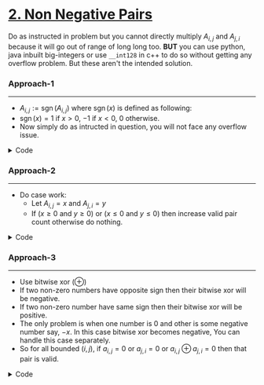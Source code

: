 # [2. Non Negative Pairs](https://www.hackerrank.com/contests/testing-1669399991/challenges/non-negative-pairs)

Do as instructed in problem but you cannot directly multiply $A_{i, j}$ and $A_{j, i}$ because it will go out of range of long long too. **BUT** you can use python, java inbuilt big-integers or use `__int128` in c++ to do so without getting any overflow problem. But these aren't the intended solution.

### Approach-1

---

- $A_{i, j} := \operatorname{sgn}(A_{i, j})$ where $\operatorname{sgn}(x)$ is defined as following:
- $\operatorname{sgn}(x) = 1$ if $x > 0$, $-1$ if $x < 0$, $0$ otherwise.
- Now simply do as intructed in question, you will not face any overflow issue.

<details>

<summary>Code</summary>

```cpp
#include "bits/stdc++.h"

// Check #Problem-17 on discord server 
// if you do not understand implementation (Fun-Problem)
int signum(long long x)
{
    return (x > 0 ? 1 : x < 0 ? -1 : 0);
}

void solve()
{
    int n, m;
    std::cin >> n >> m;

    std::vector a(n, std::vector<long long>(m));
    for (int i = 0; i < n; i++)
    {
        for (int j = 0; j < m; j++)
            std::cin >> a[i][j];
    }

    int end = std::min(n, m);
    int valid_pairs = 0;

    for (int i = 0; i < end; i++)
    {
        for (int j = 0; j < end; j++)
            valid_pairs += (signum(a[i][j]) * signum(a[j][i]) >= 0);
    }

    std::cout << valid_pairs << "\n";
}

int main()
{
    int t;
    std::cin >> t;

    while (t--)
        solve();
}
```

</details>

### Approach-2

---

- Do case work:
  - Let $A_{i, j} = x$ and $A_{j, i} = y$
  - If $(x \geq 0$ and $y \geq 0)$ or $(x \leq 0$ and $y \leq 0)$ then increase valid pair count otherwise do nothing.

<details>

<summary> Code </summary>

```cpp
#include "bits/stdc++.h"

using i64 = long long;

void solve()
{
    int n, m;
    std::cin >> n >> m;

    std::vector a(n, std::vector<i64>(m));

    for (int i = 0; i < n; i++)
    {
        for (int j = 0; j < m; j++)
            std::cin >> a[i][j];
    }

    int last = std::min(n, m);
    int count = 0;
    for (int i = 0; i < last; i++)
    {
        for (int j = 0; j < last; j++)
        {
            bool isPositiveOrZero = (a[i][j] >= 0 and a[j][i] >= 0);
            bool isNegativeOrZero = (a[i][j]<= 0 and a[j][i] <= 0);
            count += (isPositiveOrZero or isNegativeOrZero);
        }
    }

    std::cout << count << "\n";
}

int main()
{
    std::ios::sync_with_stdio(false);
    std::cin.tie(nullptr);

    int t = 1;
    std::cin >> t;

    while (t--)
        solve();

    return 0;
}
```

</details>

### Approach-3

---

- Use bitwise xor $(\oplus)$
- If two non-zero numbers have opposite sign then their bitwise xor will be negative.
- If two non-zero number have same sign then their bitwise xor will be positive.
- The only problem is when one number is $0$ and other is some negative number say, $-x$. In this case bitwise xor becomes negative, You can handle this case separately.
- So for all bounded $(i, j)$, if $a_{i, j} = 0$ or $a_{j, i} = 0$ or $a_{i, j} \oplus a_{j, i} = 0$ then that pair is valid.


<details>

<summary> Code </summary>

```cpp
#include <bits/stdc++.h>

using i64 = long long;

void solve()
{
    int n, m;
    std::cin >> n >> m;

    std::vector a(n, std::vector<i64>(m));

    for (int i = 0; i < n; i++)
    {
        for (int j = 0; j < m; j++)
            std::cin >> a[i][j];
    }

    int end = std::min(n, m);
    int valid_pairs = 0;
    for (int i = 0; i < end; i++)
    {
        for (int j = 0; j < end; j++)
            valid_pairs += (a[i][j] ^ a[j][i]) >= 0 or a[i][j] == 0 or a[j][i] == 0;
    }

    std::cout << valid_pairs << "\n";
}

int main()
{
    int t;
    std::cin >> t;

    while (t--)
        solve();
}
```

</details>
